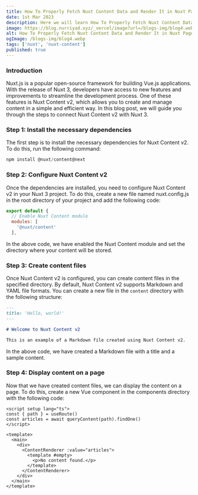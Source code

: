 ```yaml
---
title: How To Properly Fetch Nuxt Content Data and Render It in Nuxt Pages
date: 1st Mar 2023
description: Here we will learn How To Properly Fetch Nuxt Content Data and Render It in Nuxt Pages
image: https://blog.nurriyad.xyz/_vercel/image?url=/blogs-img/blog4.webp&w=1024&q=100
alt: How To Properly Fetch Nuxt Content Data and Render It in Nuxt Pages
ogImage: /blogs-img/blog4.webp
tags: ['nuxt', 'nuxt-content']
published: true
---
```


### Introduction

Nuxt.js is a popular open-source framework for building Vue.js applications. With the release of Nuxt 3, developers have access to new features and improvements to streamline the development process. One of these features is Nuxt Content v2, which allows you to create and manage content in a simple and efficient way. In this blog post, we will guide you through the steps to connect Nuxt Content v2 with Nuxt 3.

### Step 1: Install the necessary dependencies

The first step is to install the necessary dependencies for Nuxt Content v2. To do this, run the following command:


```js
npm install @nuxt/content@next

```

### Step 2: Configure Nuxt Content v2

Once the dependencies are installed, you need to configure Nuxt Content v2 in your Nuxt 3 project. To do this, create a new file named nuxt.config.js in the root directory of your project and add the following code:

```js
export default {
  // Enable Nuxt Content module
  modules: [
    '@nuxt/content'
  ],

```

In the above code, we have enabled the Nuxt Content module and set the directory where your content will be stored.

### Step 3: Create content files

Once Nuxt Content v2 is configured, you can create content files in the specified directory. By default, Nuxt Content v2 supports Markdown and YAML file formats. You can create a new file in the `content` directory with the following structure:

```md
---
title: 'Hello, world!'
---

# Welcome to Nuxt Content v2

This is an example of a Markdown file created using Nuxt Content v2.
```

In the above code, we have created a Markdown file with a title and a sample content.

### Step 4: Display content on a page

Now that we have created content files, we can display the content on a page. To do this, create a new Vue component in the components directory with the following code:

```vue
<script setup lang="ts">
const { path } = useRoute()
const articles = await queryContent(path).findOne()
</script>

<template>
  <main>
    <div>
      <ContentRenderer :value="articles">
        <template #empty>
          <p>No content found.</p>
        </template>
      </ContentRenderer>
    </div>
  </main>
</template>
```
